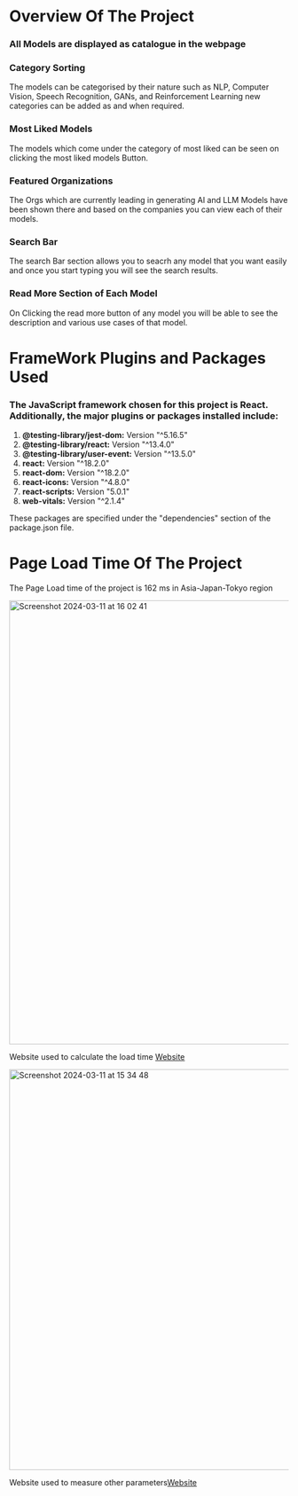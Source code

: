 # Overview Of The Project
### All Models are displayed as catalogue in the webpage 

### Category Sorting
The models can be categorised by their nature such as NLP, Computer Vision, Speech Recognition, GANs, and Reinforcement Learning 
new categories can be added as and when required.

### Most Liked Models
The models which come under the category of most liked can be seen on clicking the most liked models Button.

### Featured Organizations
The Orgs which are currently leading in generating AI and LLM Models have been shown there and based on the companies you can view each of their models.

### Search Bar
The search Bar section allows you to seacrh any model that you want easily and once you start typing you will see the search results.

### Read More Section of Each Model
On Clicking the read more button of any model you will be able to see the description and various use cases of that model.

# FrameWork Plugins and Packages Used 

### The JavaScript framework chosen for this project is React. Additionally, the major plugins or packages installed include:

1. **@testing-library/jest-dom:** Version "^5.16.5"
2. **@testing-library/react:** Version "^13.4.0"
3. **@testing-library/user-event:** Version "^13.5.0"
4. **react:** Version "^18.2.0"
5. **react-dom:** Version "^18.2.0"
6. **react-icons:** Version "^4.8.0"
7. **react-scripts:** Version "5.0.1"
8. **web-vitals:** Version "^2.1.4"

These packages are specified under the "dependencies" section of the package.json file.

# Page Load Time Of The Project 
The Page Load time of the project is 162 ms in Asia-Japan-Tokyo region

<img width="801" alt="Screenshot 2024-03-11 at 16 02 41" src="https://github.com/akshunmish7/ML-Marketplace/assets/95397400/d71f694d-a600-432f-9d73-4a1bdac0f055">

Website used to calculate the load time [Website](https://tools.pingdom.com/)

<img width="723" alt="Screenshot 2024-03-11 at 15 34 48" src="https://github.com/akshunmish7/ML-Marketplace/assets/95397400/6fbeb65a-d046-499e-9f90-87fbd041ee4c">

Website used to measure other parameters[Website](https://pagespeed.web.dev/)


